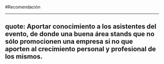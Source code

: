 #Recomendación

---
quote: Aportar conocimiento a los asistentes del evento, de donde una buena área stands que no sólo promocionen una empresa si no que aporten al crecimiento personal y profesional de los mismos.
---
